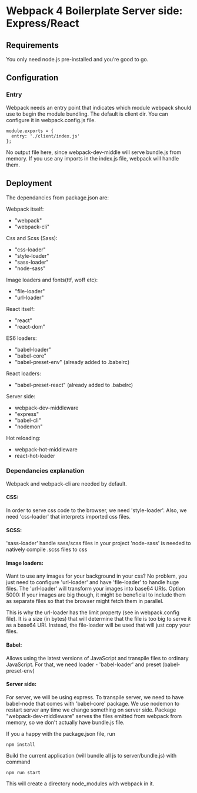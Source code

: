 # Webpack 4 Boilerplate Server side: Express/React

## Requirements
You only need node.js pre-installed and you’re good to go.

## Configuration

### Entry

Webpack needs an entry point that indicates which module webpack should use to begin the module bundling. The default is client dir.
You can configure it in webpack.config.js file.

```
module.exports = {
  entry: './client/index.js'
};
```
No output file here, since webpack-dev-middle will serve bundle.js from memory.
If you use any imports in the index.js file, webpack will handle them.

## Deployment

The dependancies from package.json are:

Webpack itself:
* "webpack"
* "webpack-cli"

Css and Scss (Sass):
* "css-loader"
* "style-loader"
* "sass-loader"
* "node-sass"

Image loaders and fonts(ttf, woff etc):
* "file-loader"
* "url-loader"

React itself:
* "react"
* "react-dom"

ES6 loaders:
* "babel-loader"
* "babel-core"
* "babel-preset-env" (already added to .babelrc)

React loaders:
* "babel-preset-react" (already added to .babelrc)

Server side:
* webpack-dev-middleware
* "express"
* "babel-cli"
* "nodemon"

Hot reloading:
* webpack-hot-middleware
* react-hot-loader


### Dependancies explanation
Webpack and webpack-cli are needed by default.
#### CSS:
In order to serve css code to the browser, we need 'style-loader'.
Also, we need 'css-loader' that interprets imported css files.

#### SCSS:
'sass-loader' handle sass/scss files in your project
'node-sass' is needed to natively compile .scss files to css

#### Image loaders:
Want to use any images for your background in your css? No problem, you just need to configure 'url-loader' and have
'file-loader' to handle huge files.
The 'url-loader' will transform your images into base64 URIs.
Option 5000:
If your images are big though, it might be beneficial to include them as separate files so that the browser might fetch them in parallel.

This is why the url-loader has the limit property (see in webpack.config file). It is a size (in bytes) that will determine that the file is too big to serve it as a base64 URI. Instead, the file-loader will be used that will just copy your files.

#### Babel:
Allows using the latest versions of JavaScript and transpile files to ordinary JavaScript.
For that, we need loader - 'babel-loader' and preset (babel-preset-env)

#### Server side:
For server, we will be using express. To transpile server, we need to have babel-node that comes with 'babel-core' package. We use nodemon to restart server any time we change something on server side.
Package "webpack-dev-middleware" serves the files emitted from webpack from memory, so we don't actually have bundle.js file.

If you a happy with the package.json file, run
```
npm install
```

Build the current application (will bundle all js to server/bundle.js) with command

```
npm run start
```

This will create a directory node_modules with webpack in it.
